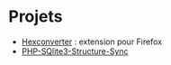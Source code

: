 # Projets

* [Hexconverter](hexconverter) : extension pour Firefox
* [PHP-SQlite3-Structure-Sync](php-sqlite3-structure-sync)
